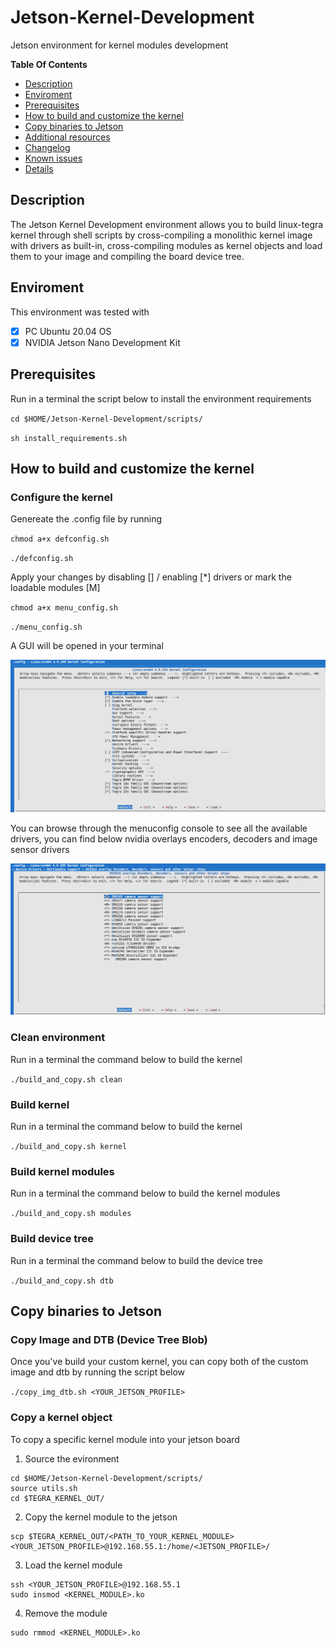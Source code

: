 # Jetson-Kernel-Development
Jetson environment for kernel modules development

**Table Of Contents**
- [Description](#description)
- [Enviroment](#enviroment)
- [Prerequisites](#prerequisites)
- [How to build and customize the kernel](#How-to-build-and-customize-the-kernel)
- [Copy binaries to Jetson](#Copy-binaries-to-Jetson)
- [Additional resources](#additional-resources)
- [Changelog](#changelog)
- [Known issues](#known-issues)
- [Details](#Details)

## Description
The Jetson Kernel Development environment allows you to build linux-tegra kernel through shell scripts by cross-compiling a monolithic kernel image with drivers as built-in, cross-compiling modules as kernel objects and load them to your image and compiling the board device tree.

## Enviroment
This environment was tested with
- [x] PC Ubuntu 20.04 OS
- [x] NVIDIA Jetson Nano Development Kit 

## Prerequisites
Run in a terminal the script below to install the environment requirements

`cd $HOME/Jetson-Kernel-Development/scripts/`

`sh install_requirements.sh` 


## How to build and customize the kernel

### Configure the kernel
Genereate the .config file by running

`chmod a+x defconfig.sh`

`./defconfig.sh`

Apply your changes by disabling [] / enabling [*] drivers or mark the loadable modules [M]

`chmod a+x menu_config.sh`

`./menu_config.sh`

A GUI will be opened in your terminal

![Menuconfig image](doc/imgs/menuconfig.png)

You can browse through the menuconfig console to see all the available drivers, you can find below nvidia overlays encoders, decoders and image sensor drivers

![Menuconfig image](doc/imgs/menuconfig_nvidia_overlay.png)

### Clean environment
Run in a terminal the command below to build the kernel

`./build_and_copy.sh clean`

### Build kernel
Run in a terminal the command below to build the kernel

`./build_and_copy.sh kernel`

### Build kernel modules
Run in a terminal the command below to build the kernel modules

`./build_and_copy.sh modules`

### Build device tree
Run in a terminal the command below to build the device tree

`./build_and_copy.sh dtb`

## Copy binaries to Jetson

### Copy Image and DTB (Device Tree Blob)
Once you've build your custom kernel, you can copy both of the custom image and dtb by running the script below

`./copy_img_dtb.sh <YOUR_JETSON_PROFILE>`

### Copy a kernel object

To copy a specific kernel module into your jetson board
1. Source the evironment
```
cd $HOME/Jetson-Kernel-Development/scripts/
source utils.sh
cd $TEGRA_KERNEL_OUT/
```

2. Copy the kernel module to the jetson
```
scp $TEGRA_KERNEL_OUT/<PATH_TO_YOUR_KERNEL_MODULE> <YOUR_JETSON_PROFILE>@192.168.55.1:/home/<JETSON_PROFILE>/
```

3. Load the kernel module
```
ssh <YOUR_JETSON_PROFILE>@192.168.55.1
sudo insmod <KERNEL_MODULE>.ko
```

4. Remove the module
```
sudo rmmod <KERNEL_MODULE>.ko
```







